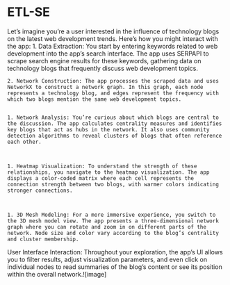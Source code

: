 # ETL-SE
 Let’s imagine you’re a user interested in the influence of technology blogs on the latest web development trends. Here’s how you might interact with the app:
	1. Data Extraction: You start by entering keywords related to web development into the app’s search interface. The app uses SERPAPI to scrape search engine results for these keywords, gathering data on technology blogs that frequently discuss web development topics.
	
	
	2. Network Construction: The app processes the scraped data and uses NetworkX to construct a network graph. In this graph, each node represents a technology blog, and edges represent the frequency with which two blogs mention the same web development topics.


	1. Network Analysis: You’re curious about which blogs are central to the discussion. The app calculates centrality measures and identifies key blogs that act as hubs in the network. It also uses community detection algorithms to reveal clusters of blogs that often reference each other.



	1. Heatmap Visualization: To understand the strength of these relationships, you navigate to the heatmap visualization. The app displays a color-coded matrix where each cell represents the connection strength between two blogs, with warmer colors indicating stronger connections.



	1. 3D Mesh Modeling: For a more immersive experience, you switch to the 3D mesh model view. The app presents a three-dimensional network graph where you can rotate and zoom in on different parts of the network. Node size and color vary according to the blog’s centrality and cluster membership.



User Interface Interaction: Throughout your exploration, the app’s UI allows you to filter results, adjust visualization parameters, and even click on individual nodes to read summaries of the blog’s content or see its position within the overall network.![image]
